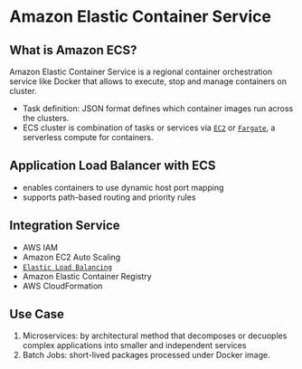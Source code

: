 # Amazon Elastic Container Service
## What is Amazon ECS?
Amazon Elastic Container Service is a regional container orchestration service like Docker that allows to execute, stop and manage containers on cluster. 

- Task definition: JSON format defines which container images run across the clusters. 
- ECS cluster is combination of tasks or services via [`EC2`](./EC2.md) or [`Fargate`](./Fargate.md), a serverless compute for containers. 

## Application Load Balancer with ECS
- enables containers to use dynamic host port mapping
- supports path-based routing and priority rules 

## Integration Service
- AWS IAM
- Amazon EC2 Auto Scaling
- [`Elastic Load Balancing`](./ECR.md)
- Amazon Elastic Container Registry
- AWS CloudFormation

## Use Case
1. Microservices: by architectural method that decomposes or decuoples complex applications into smaller and independent services
2. Batch Jobs: short-lived packages processed under Docker image.
